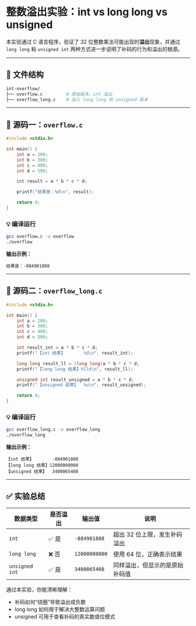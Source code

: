 # 整数溢出实验：int vs long long vs unsigned

本实验通过 C 语言程序，验证了 32 位整数乘法可能出现的**溢出**现象，并通过 `long long` 和 `unsigned int` 两种方式进一步说明了补码的行为和溢出的根源。

---

## 📁 文件结构

```bash
int-overflow/
├── overflow.c         # 原始版本，int 溢出
├── overflow_long.c    # 加入 long long 和 unsigned 版本
```

---

## 📄 源码一：`overflow.c`

```c
#include <stdio.h>

int main() {
    int a = 200;
    int b = 300;
    int c = 400;
    int d = 500;

    int result = a * b * c * d;

    printf("结果是：%d\n", result);

    return 0;
}
```

### 💡 编译运行

```bash
gcc overflow.c -o overflow
./overflow
```

**输出示例：**

```
结果是：-884901888
```

---

## 📄 源码二：`overflow_long.c`

```c
#include <stdio.h>

int main() {
    int a = 200;
    int b = 300;
    int c = 400;
    int d = 500;

    int result_int = a * b * c * d;
    printf("【int 结果】       %d\n", result_int);

    long long result_ll = (long long)a * b * c * d;
    printf("【long long 结果】%lld\n", result_ll);

    unsigned int result_unsigned = a * b * c * d;
    printf("【unsigned 结果】  %u\n", result_unsigned);

    return 0;
}
```

### 💡 编译运行

```bash
gcc overflow_long.c -o overflow_long
./overflow_long
```

**输出示例：**

```
【int 结果】       -884901888
【long long 结果】12000000000
【unsigned 结果】  3400065408
```

---

## ✅ 实验总结

| 数据类型      | 是否溢出 | 输出值        | 说明                           |
|---------------|----------|---------------|--------------------------------|
| `int`         | ✅ 是     | `-884901888`  | 超出 32 位上限，发生补码溢出   |
| `long long`   | ❌ 否     | `12000000000` | 使用 64 位，正确表示结果       |
| `unsigned int`| ✅ 是     | `3400065408`  | 同样溢出，但显示的是原始补码值 |

通过本实验，你能清晰理解：

- 补码如何“绕圈”导致溢出成负数
- long long 如何用于解决大整数运算问题
- unsigned 可用于查看补码的真实数值位模式
